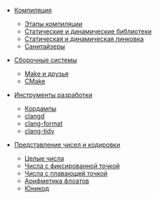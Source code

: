 - [Компиляция](compilation/compilation.md)
  - [Этапы компиляции](compilation/stages.md)
  - [Статические и динамические библиотеки](compilation/libraries.md)
  - [Статическая и динамическая линковка](compilation/linkage.md)
  - [Санитайзеры](compilation/sanitizers.md)

- [Сборочные системы](build_systems/build_systems.md)
  - [Make и друзья](build_systems/make.md)
  - [CMake](build_systems/cmake.md)

- [Инструменты разработки](dev_tools/dev_tools.md)
  - [Кордампы](dev_tools/core_dumps.md)
  - [clangd]()
  - [clang-format]()
  - [clang-tidy]()

- [Представление чисел и кодировки](coding/coding.md)
  - [Целые числа](coding/ints.md)
  - [Числа с фиксированной точкой](coding/fixed_point.md)
  - [Числа с плавающей точкой](coding/floating_point.md)
  - [Арифметика флоатов](coding/float_math.md)
  - [Юникод]()

